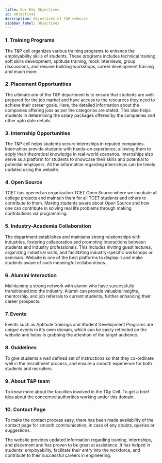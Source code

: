 ```yaml
---
title: Our Key Objectives
id: objectives
description: Objectives of T&P website
sidebar_label: Objectives
---
```


### 1. **Training Programs**
 The T&P cell organizes various training programs to enhance the employability skills of students. These programs includes technical training, soft skills development, aptitude training, mock interviews, group discussions, and resume building workshops, career development training and much more.

### 2. **Placement Opportunities** 
The ultimate aim of the T&P department is to ensure that students are well-prepared for the job market and have access to the resources they need to achieve their career goals. Here, the detailed information about the companies offering jobs as per the categories are stated. This also helps students in determining the salary packages offered by the companies and other upto date details.

### 3. **Internship Opportunities** 
 The T&P cell helps students secure internships in reputed companies. Internships provide students with hands-on experience, allowing them to apply their theoretical knowledge in real-world scenarios. Internships also serve as a platform for students to showcase their skills and potential to potential employers. All the information regarding internships can be timely updated using the website.

### 4. **Open Source** 
 TCET has opened an organization TCET Open Source where we incubate all college projects and maintain them for all TCET students and others to contribute to them. Making students aware about Open Source and how one can contribute in solving real life problems through making contributions via programming.

### 5. **Industry-Academia Collaboration** 
 The department establishes and maintains strong relationships with industries, fostering collaboration and promoting interactions between students and industry professionals. This includes inviting guest lectures, organizing industrial visits, and facilitating industry-specific workshops or seminars. Website is one of the best platforms to display it and make students aware of such meaningful collaborations.

### 6. **Alumini Interaction** 
 Maintaining a strong network with alumni who have successfully transitioned into the industry. Alumni can provide valuable insights, mentorship, and job referrals to current students, further enhancing their career prospects.

### 7. **Events** 
 Events such as Aptitude trainings and Student Development Programs are unique events in it's owm domain, which can be easily reflected on the website and helps in grabbing the attention of the target audience.

### 8. **Guidelines** 
 To give students a well defined set of instructions so that they co-ordinate well in the recruitment process, and ensure a smooth experience for both students and recruiters.

### 9. **About T&P team** 
 To know more about the faculties involved in the T&p Cell. To get a brief idea about the concerned authorities working under this domain.

### 10. **Contact Page** 
 To make the contact process easy, there has been made availability of the contact page for smooth communication, in case of any doubts, queries or suggestions.

The website provides updated information regarding training, internships, and placement and has proven to be great at assistance. It has helped in  students' employability, facilitate their entry into the workforce, and contribute to their successful careers in engineering.